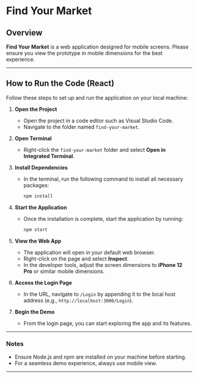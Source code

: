 # Find Your Market

## Overview

**Find Your Market** is a web application designed for mobile screens. Please ensure you view the prototype in mobile dimensions for the best experience.

---

## How to Run the Code (React)

Follow these steps to set up and run the application on your local machine:

1. **Open the Project**

   - Open the project in a code editor such as Visual Studio Code.
   - Navigate to the folder named `find-your-market`.

2. **Open Terminal**

   - Right-click the `find-your-market` folder and select **Open in Integrated Terminal**.

3. **Install Dependencies**

   - In the terminal, run the following command to install all necessary packages:
     ```bash
     npm install
     ```

4. **Start the Application**

   - Once the installation is complete, start the application by running:
     ```bash
     npm start
     ```

5. **View the Web App**

   - The application will open in your default web browser.
   - Right-click on the page and select **Inspect**.
   - In the developer tools, adjust the screen dimensions to **iPhone 12 Pro** or similar mobile dimensions.

6. **Access the Login Page**

   - In the URL, navigate to `/Login` by appending it to the local host address (e.g., `http://localhost:3000/Login`).

7. **Begin the Demo**
   - From the login page, you can start exploring the app and its features.

---

### Notes

- Ensure Node.js and npm are installed on your machine before starting.
- For a seamless demo experience, always use mobile view.

---
